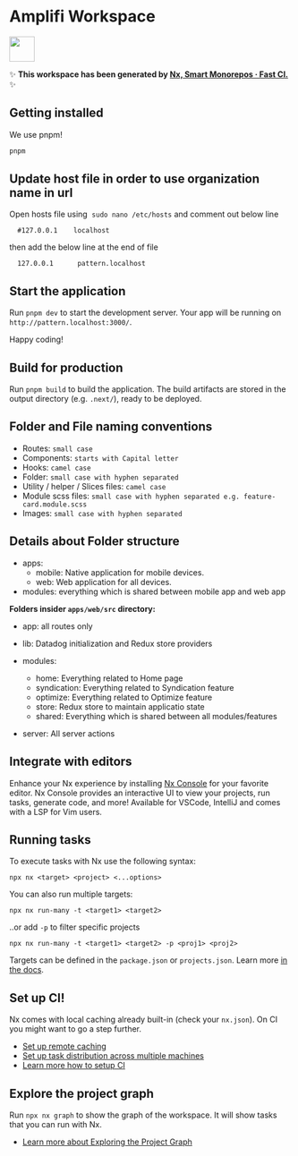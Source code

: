 # Amplifi Workspace

<a alt="Nx logo" href="https://nx.dev" target="_blank" rel="noreferrer"><img src="https://raw.githubusercontent.com/nrwl/nx/master/images/nx-logo.png" width="45"></a>

✨ **This workspace has been generated by [Nx, Smart Monorepos · Fast CI.](https://nx.dev)** ✨

## Getting installed

We use pnpm!

```bash
pnpm
```

## Update host file in order to use organization name in url

Open hosts file using  `sudo nano /etc/hosts` and comment out below line

```
  #127.0.0.1    localhost
```

then add the below line at the end of file

```
  127.0.0.1      pattern.localhost
```

## Start the application

Run `pnpm dev` to start the development server. Your app will be running on `http://pattern.localhost:3000/`.

Happy coding!

## Build for production

Run `pnpm build` to build the application. The build artifacts are stored in the output directory (e.g. `.next/`), ready to be deployed.

## Folder and File naming conventions

- Routes: `small case`
- Components: `starts with Capital letter`
- Hooks: `camel case`
- Folder: `small case with hyphen separated`
- Utility / helper / Slices files: `camel case`
- Module scss files: `small case with hyphen separated e.g. feature-card.module.scss`
- Images: `small case with hyphen separated`

## Details about Folder structure

- apps:
  - mobile: Native application for mobile devices.
  - web: Web application for all devices.
- modules: everything which is shared between mobile app and web app

**Folders insider `apps/web/src` directory:**

- app: all routes only

- lib: Datadog initialization and Redux store providers

- modules:

  - home: Everything related to Home page
  - syndication: Everything related to Syndication feature
  - optimize: Everything related to Optimize feature
  - store: Redux store to maintain applicatio state
  - shared: Everything which is shared between all modules/features

- server: All server actions

## Integrate with editors

Enhance your Nx experience by installing [Nx Console](https://nx.dev/nx-console) for your favorite editor. Nx Console
provides an interactive UI to view your projects, run tasks, generate code, and more! Available for VSCode, IntelliJ and
comes with a LSP for Vim users.

## Running tasks

To execute tasks with Nx use the following syntax:

```
npx nx <target> <project> <...options>
```

You can also run multiple targets:

```
npx nx run-many -t <target1> <target2>
```

..or add `-p` to filter specific projects

```
npx nx run-many -t <target1> <target2> -p <proj1> <proj2>
```

Targets can be defined in the `package.json` or `projects.json`. Learn more [in the docs](https://nx.dev/features/run-tasks).

## Set up CI!

Nx comes with local caching already built-in (check your `nx.json`). On CI you might want to go a step further.

- [Set up remote caching](https://nx.dev/features/share-your-cache)
- [Set up task distribution across multiple machines](https://nx.dev/nx-cloud/features/distribute-task-execution)
- [Learn more how to setup CI](https://nx.dev/recipes/ci)

## Explore the project graph

Run `npx nx graph` to show the graph of the workspace.
It will show tasks that you can run with Nx.

- [Learn more about Exploring the Project Graph](https://nx.dev/core-features/explore-graph)
